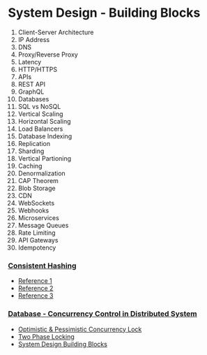 # System Design - Building Blocks
1. Client-Server Architecture
2. IP Address
3. DNS
4. Proxy/Reverse Proxy
5. Latency
6. HTTP/HTTPS
7. APIs
8. REST API
9. GraphQL
10. Databases
11. SQL vs NoSQL
12. Vertical Scaling
13. Horizontal Scaling
14. Load Balancers
15. Database Indexing
16. Replication
17. Sharding
18. Vertical Partioning
19. Caching
20. Denormalization
21. CAP Theorem
22. Blob Storage
23. CDN
24. WebSockets
25. Webhooks
26. Microservices
27. Message Queues
28. Rate Limiting
29. API Gateways
30. Idempotency

### [Consistent Hashing](https://github.com/shasssi/System-Design-Flow/blob/main/cosistent-hashing.md)
- [Reference 1](https://www.youtube.com/watch?v=UF9Iqmg94tk)
- [Reference 2](https://www.youtube.com/watch?v=4kd40gEKaLM)
- [Reference 3](https://youtu.be/z00CsCp6Ihk?si=i9wpHJZlhDos6Ljo)

### [Database - Concurrency Control in Distributed System](https://github.com/shasssi/System-Design-Flow/blob/main/database-concurrency-control.md)
- [Optimistic & Pessimistic Concurrency Lock](https://www.youtube.com/watch?v=D3XhDu--uoI)
- [Two Phase Locking](https://youtu.be/lceenm34m-w)
- [System Design Building Blocks](https://www.youtube.com/watch?v=s9Qh9fWeOAk)
